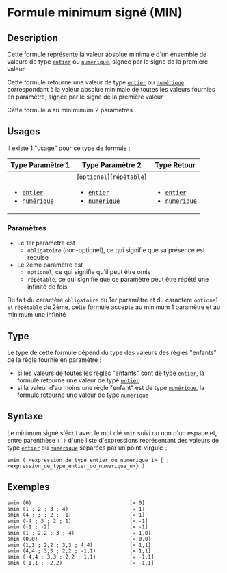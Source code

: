 # Formule minimum signé (MIN)
## Description
Cette formule représente la valeur absolue minimale d'un ensemble de valeurs de type [`entier`][valeur-de-retour] ou [`numérique`][valeur-de-retour], signée par le signe de la première valeur

Cette formule retourne une valeur de type [`entier`][valeur-de-retour] ou [`numérique`][valeur-de-retour] correspondant à la valeur absolue minimale de toutes les valeurs fournies en paramètre, signée par le signe de la première valeur

Cette formule a au minimimum 2 paramètres

## Usages
Il existe 1 "usage" pour ce type de formule :

|Type Paramètre 1|Type Paramètre 2|Type Retour|
|----------------|----------------|-----------|
|&nbsp;<ul><li>[`entier`][valeur-de-retour]</li><li>[`numérique`][valeur-de-retour]</li></ul>|[`optionel`][`répétable`]<ul><li>[`entier`][valeur-de-retour]</li><li>[`numérique`][valeur-de-retour]</li></ul>|&nbsp;<ul><li>[`entier`][valeur-de-retour]</li><li>[`numérique`][valeur-de-retour]</li></ul>|

### Paramètres
- Le 1er paramètre est 
    - `obligatoire` (non-optionel), ce qui signifie que sa présence est requise
- Le 2ème paramètre est 
    - `optionel`, ce qui signifie qu'il peut être omis
    - `répétable`, ce qui signifie que ce paramètre peut être répété une infinité de fois

Du fait du caractère `obligatoire` du 1er paramètre et du caractère `optionel` et `répétable` du 2ème, cette formule accepte au minimum 1 paramètre et au minimum une infinité

## Type
Le type de cette formule dépend du type des valeurs des règles "enfants" de la règle fournie en paramètre :
- si les valeurs de toutes les règles "enfants" sont de type [`entier`][valeur-de-retour], la formule retourne une valeur de type [`entier`][valeur-de-retour]
- si la valeur d'au moins une règle "enfant" est de type [`numérique`][valeur-de-retour], la formule retourne une valeur de type [`numérique`][valeur-de-retour]

## Syntaxe
Le minimum signé s'écrit avec le mot clé `smin` suivi ou non d'un espace et, entre parenthèse `( )` d'une liste d'expressions représentant des valeurs de type [`entier`][valeur-de-retour] ou [`numérique`][valeur-de-retour] séparées par un point-virgule `;`

    smin ( <expression_de_type_entier_ou_numerique_1> { ; <expression_de_type_entier_ou_numerique_n>} )

## Exemples
    smin (0)                                [= 0]
    smin (1 ; 2 ; 3 ; 4)                    [= 1]
    smin (4 ; 3 ; 2 ; -1)                   [= 1]
    smin (-4 ; 3 ; 2 ; 1)                   [= -1]
    smin (-1 ; -2)                          [= -1]
    smin (1 ; 2,2 ; 3 ; 4)                  [= 1,0]
    smin (0,0)                              [= 0,0]
    smin (1,1 ; 2,2 ; 3,3 ; 4,4)            [= 1,1]
    smin (4,4 ; 3,3 ; 2,2 ; -1,1)           [= 1,1]
    smin (-4,4 ; 3,3 ; 2,2 ; 1,1)           [= -1,1]
    smin (-1,1 ; -2,2)                      [= -1,1]
    

[valeur-de-retour]: ../../lexique.md#valeur-de-retour